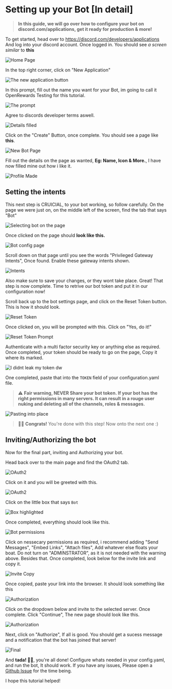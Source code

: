 
# Setting up your Bot [In detail]

> **In this guide, we will go over how to configure your bot on discord.com/applications, get it ready for production & more!**

To get started, head over to https://discord.com/developers/applications And log into your discord account. Once logged in. You should see *a screen similar* to **this**

![Home Page](<image/shome.png>)

In the top right corner, click on "New Application"

![The new application button](<images/new_app.png>)

In this prompt, fill out the name you want for your Bot, im going to call it OpenRewards Testing for this tutorial.

![The prompt](<images/bot_creation_step1.png>)

Agree to discords developer terms aswell.

![Details filled](<images/bot_details_filled.png>)

Click on the "Create" Button, once complete. You should see a page like **this**.

![New Bot Page](<images/new_bot_page.png>)

Fill out the details on the page as wanted, **Eg: Name, Icon & More.**, I have now filled mine out how i like it.

![Profile Made](<images/bot_profile_made.png>)

## Setting the intents

This next step is CRUICIAL, to your bot working, so follow carefully. On the page we were just on, on the middle left of the screen, find the tab that says "Bot"

![Selecting bot on the page](<images/select_bot_settings.png>)

Once clicked on the page should **look like this.**

![Bot config page](<images/bot_settings_page.png>)

Scroll down on that page until you see the words "Privileged Gateway Intents", Once found. Enable these gateway intents shown.

![Intents](<images/intents.png>)

Also make sure to save your changes, or they wont take place.
Great! That step is now complete. Time to retrive our bot token and put it in our configuration now!

Scroll back up to the bot settings page, and click on the Reset Token button. This is how it should look.

![Reset Token](<images/reset_token.png>)

Once clicked on, you will be prompted with this. Click on "Yes, do it!"

![Reset Token Prompt](<images/reset_token_prompt.png>)

Authenticate with a multi factor security key or anything else as required. Once completed, your token should be ready to go on the page, Copy it where its marked.

![I didnt leak my token dw](<images/token_gen.png>)

One completed, paste that into the ``TOKEN`` field of your configuration.yaml file.
> ⚠️ **Fair warning, NEVER Share your bot token. If your bot has the right permissions in many servers. It can result in a rouge user nuking and deleting all of the channels, roles & messages.**

![Pasting into place](<images/token_Yaml.png>)

> 🎉🥳 **Congrats!** You're done with this step! Now onto the next one :)

## Inviting/Authorizing the bot

Now for the final part, inviting and Authorizing your bot.

Head back over to the main page and find the OAuth2 tab.

![OAuth2](<images/oAuthPointer.png>)

Click on it and you will be greeted with this.

![OAuth2](<images/oauthgreet.png>)

Click on the little box that says ``Bot``

![Box highlighted](<images/oath_bot_clicked.png>)

Once completed, everything should look like this.

![Bot permissions](<images/bot_permissions.png>)

Click on nessecary permissions as required, i recommend adding "Send Messages", "Embed Links", "Attach files", Add whatever else floats your boat. Do not turn on "ADMINSTRATOR", as it is not needed with the warning above. Besides that. Once completed, look below for the invite link and copy it.

![Invite Copy](<images/copy_invite.png>)

Once copied, paste your link into the browser. It should look something like this

![Authorization](<images/authorization_final.png>)

Click on the dropdown below and invite to the selected server. Once complete. Click "Continue", The new page should look like this. 


![Authorization](<images/authorization_perms.png>)

Next, click on "Authorize", If all is good. You should get a sucess message and a notification that the bot has joined that server!

![Final](<images/openrewards_invited.png>)

And **tada! 🥳🎉**, you're all done! Configure whats needed in your config.yaml, and run the bot, It should work. If you have any issues, Please open a [Github Issue](<https://github.com/axisdadev/OpenRewards/issues>) for the time being.

I hope this tutorial helped!